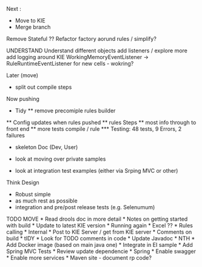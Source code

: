 
Next :
* Move to KIE
* Merge branch	

Remove Stateful ??
Refactor factory aorund rules / simplify?


UNDERSTAND
Understand different objects
add listeners / explore more
add logging around KIE
WorkingMemoryEventListener ->  RuleRuntimeEventListener for new cells - wokring?


Later (move)
* split out compile steps


Now pushing 
* Tidy
** remove precomiple rules builder

** Config updates when rules pushed
** rules Steps
** most info through to front end
** more tests compile / rule
*** Testing: 48 tests, 9 Errors, 2 failures
* skeleton Doc (Dev, User)

* look at moving over private samples
* look at integration test examples (either via Srping MVC or other)


Think Design
* Robust simple
* as much rest as possible
* integration and pre/post release tests (e.g. Selenumum)



TODO MOVE
	* Read drools doc in more detail
	* Notes on getting started with build
	* Update to latest KIE version
		* Running again
	* Excel ??
    * Rules calling
        * Internal
        * Post to KIE Server / get from KIE server
	* Comments on build
	* tIDY
		* Look for TODO comments in code
		* Update Javadoc
	* NTH
		* Add Docker image (based on main java one)
		* Integrate in EI sample
		* Add Spring MVC Tests
		* Review update dependencie
	* Spring
		* Enable swagger
		* Enable more services
	* Maven site - document rp code?
